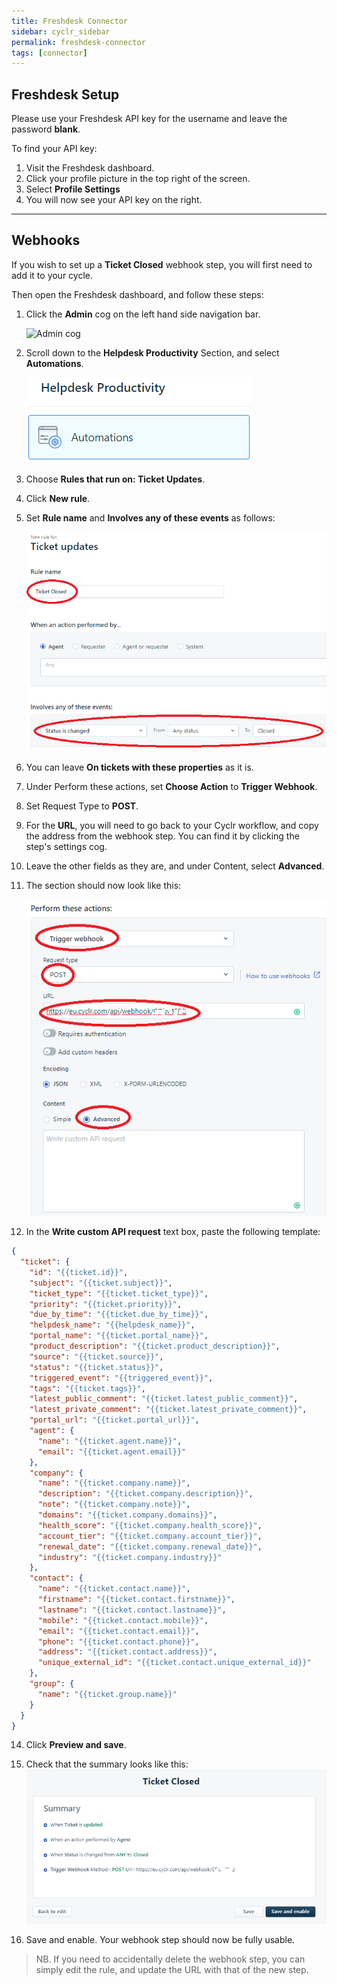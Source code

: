 ```yaml
---
title: Freshdesk Connector
sidebar: cyclr_sidebar
permalink: freshdesk-connector
tags: [connector]
---
```


Freshdesk Setup
---------------

Please use your Freshdesk API key for the username and leave the password **blank**.

To find your API key:

1. Visit the Freshdesk dashboard.
2. Click your profile picture in the top right of the screen.
3. Select **Profile Settings**
4. You will now see your API key on the right.

---------------

## Webhooks

If you wish to set up a **Ticket Closed** webhook step, you will first need to add it to your cycle.

Then open the Freshdesk dashboard, and follow these steps:


1. Click the **Admin** cog on the left hand side navigation bar.
    
    ![Admin cog](cog.png)
2. Scroll down to the **Helpdesk Productivity** Section, and select **Automations**.

    ![Automations](./images/automations.png)
3. Choose **Rules that run on: Ticket Updates**.
4. Click **New rule**.
5. Set **Rule name** and **Involves any of these events** as follows:

    ![Rule settings](./images/rule_settings.png)
6. You can leave **On tickets with these properties** as it is.
9. Under Perform these actions, set **Choose Action** to **Trigger Webhook**.
10. Set Request Type to **POST**.
11. For the **URL**, you will need to go back to your Cyclr workflow, and copy the address from the webhook step.  You can find it by clicking the step's settings cog.
12. Leave the other fields as they are, and under Content, select **Advanced**.
13. The section should now look like this:

    ![Rule settings 2](./images/rule_settings2.png)
13. In the **Write custom API request** text box, paste the following template:
```json
{
  "ticket": {
    "id": "{{ticket.id}}",
    "subject": "{{ticket.subject}}",
    "ticket_type": "{{ticket.ticket_type}}",
    "priority": "{{ticket.priority}}",
    "due_by_time": "{{ticket.due_by_time}}",
    "helpdesk_name": "{{helpdesk_name}}",
    "portal_name": "{{ticket.portal_name}}",
    "product_description": "{{ticket.product_description}}",
    "source": "{{ticket.source}}",
    "status": "{{ticket.status}}",
    "triggered_event": "{{triggered_event}}",
    "tags": "{{ticket.tags}}",
    "latest_public_comment": "{{ticket.latest_public_comment}}",
    "latest_private_comment": "{{ticket.latest_private_comment}}",
    "portal_url": "{{ticket.portal_url}}",
    "agent": {
      "name": "{{ticket.agent.name}}",
      "email": "{{ticket.agent.email}}"
    },
    "company": {
      "name": "{{ticket.company.name}}",
      "description": "{{ticket.company.description}}",
      "note": "{{ticket.company.note}}",
      "domains": "{{ticket.company.domains}}",
      "health_score": "{{ticket.company.health_score}}",
      "account_tier": "{{ticket.company.account_tier}}",
      "renewal_date": "{{ticket.company.renewal_date}}",
      "industry": "{{ticket.company.industry}}"
    },
    "contact": {
      "name": "{{ticket.contact.name}}",
      "firstname": "{{ticket.contact.firstname}}",
      "lastname": "{{ticket.contact.lastname}}",
      "mobile": "{{ticket.contact.mobile}}",
      "email": "{{ticket.contact.email}}",
      "phone": "{{ticket.contact.phone}}",
      "address": "{{ticket.contact.address}}",
      "unique_external_id": "{{ticket.contact.unique_external_id}}"
    },
    "group": {
      "name": "{{ticket.group.name}}"
    }
  }
}
```
14. Click **Preview and save**.
15. Check that the summary looks like this:
    ![Summary](./images/summary.png)

16. Save and enable.  Your webhook step should now be fully usable.

> NB. If you need to accidentally delete the webhook step, you can simply edit the rule, and update the URL with that of the new step.

